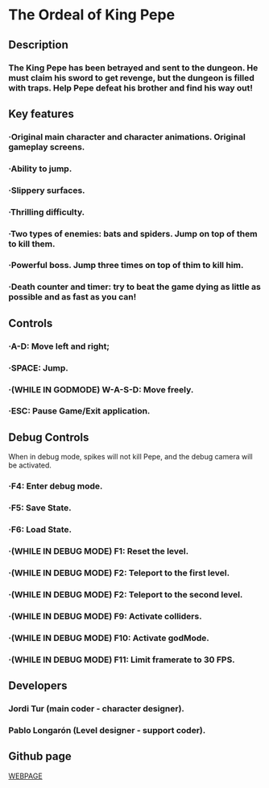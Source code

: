# The Ordeal of King Pepe

## Description
### The King Pepe has been betrayed and sent to the dungeon. He must claim his sword to get revenge, but the dungeon is filled with traps. Help Pepe defeat his brother and find his way out! 

## Key features
### ·Original main character and character animations. Original gameplay screens.
### ·Ability to jump.
### ·Slippery surfaces.
### ·Thrilling difficulty.
### ·Two types of enemies: bats and spiders. Jump on top of them to kill them.
### ·Powerful boss. Jump three times on top of thim to kill him.
### ·Death counter and timer: try to beat the game dying as little as possible and as fast as you can!

## Controls
### ·A-D: Move left and right;
### ·SPACE: Jump.
### ·(WHILE IN GODMODE) W-A-S-D: Move freely.
### ·ESC: Pause Game/Exit application.

## Debug Controls
When in debug mode, spikes will not kill Pepe, and the debug camera will be activated.
### ·F4: Enter debug mode.
### ·F5: Save State.
### ·F6: Load State.
### ·(WHILE IN DEBUG MODE) F1: Reset the level.
### ·(WHILE IN DEBUG MODE) F2: Teleport to the first level.
### ·(WHILE IN DEBUG MODE) F2: Teleport to the second level.
### ·(WHILE IN DEBUG MODE) F9: Activate colliders.
### ·(WHILE IN DEBUG MODE) F10: Activate godMode.
### ·(WHILE IN DEBUG MODE) F11: Limit framerate to 30 FPS.

## Developers
### Jordi Tur (main coder - character designer).
### Pablo Longarón (Level designer - support coder).

## Github page
[WEBPAGE](https://github.com/PabloL2003/Development_Game)
